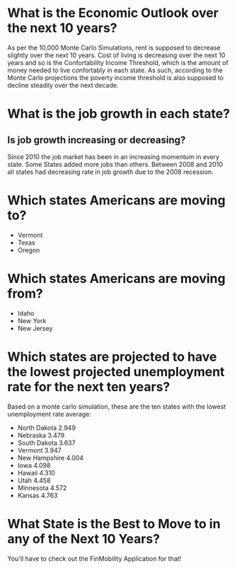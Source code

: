 # What is the Economic Outlook over the next 10 years?
As per the 10,000 Monte Carlo Simulations, rent is supposed to decrease slightly over the next 10 years.
Cost of living is decreasing over the next 10 years and so is the Confortability Income Threshold, which is the
amount of money needed to live confortably in each state. As such, according to the Monte Carlo projections the poverty income threshold is also supposed to decline steadily over the next decade.

# What is the job growth in each state?
## Is job growth increasing or decreasing?
Since 2010 the job market has been in an increasing momentum in every state. Some States added more jobs than others. Between 2008 and 2010 all states had decreasing rate in job growth due to the 2008 recession.

# Which states Americans are moving to?
* Vermont 
* Texas
 * Oregon
# Which states Americans are moving from? 
* Idaho
* New York
* New Jersey
# Which states are projected to have the lowest projected unemployment rate for the next ten years? 
Based on a monte carlo simulation, these are the ten states with the lowest unemployment rate average: 
* North Dakota     2.949
* Nebraska         3.479
* South Dakota     3.637
* Vermont          3.947
* New Hampshire    4.004
* Iowa             4.098
* Hawaii           4.310
* Utah             4.458
* Minnesota        4.572
* Kansas           4.763

# What State is the Best to Move to in any of the Next 10 Years?
You'll have to check out the FinMobility Application for that!
